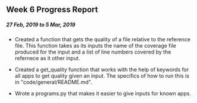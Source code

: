 ## Week 6 Progress Report
##### 27 Feb, 2019 to 5 Mar, 2019

* Created a function that gets the quality of a file relative to the reference file. This function takes as its inputs the name of the coverage file produced for the input and a list of line numbers covered by the refernece as it other input.

* Created a get_quality function that works with the help of keywords for all apps to get quality given an input. The specifics of how to run this is in "code/general/README.md".

* Wrote a programs.py that makes it easier to give inputs for known apps.
